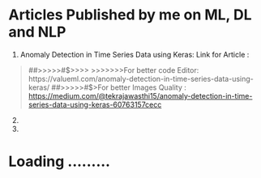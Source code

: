 # Articles Published by me on ML, DL and NLP

1. Anomaly Detection in Time Series Data using Keras:
 Link for Article :
 >##>>>>>#$>>>> >>>>>>>For better code Editor:  https://valueml.com/anomaly-detection-in-time-series-data-using-keras/
  >##>>>>>#$>For better Images Quality :  https://medium.com/@tekrajawasthi15/anomaly-detection-in-time-series-data-using-keras-60763157cecc 
 2. 
 
 3. 
 # Loading .........
